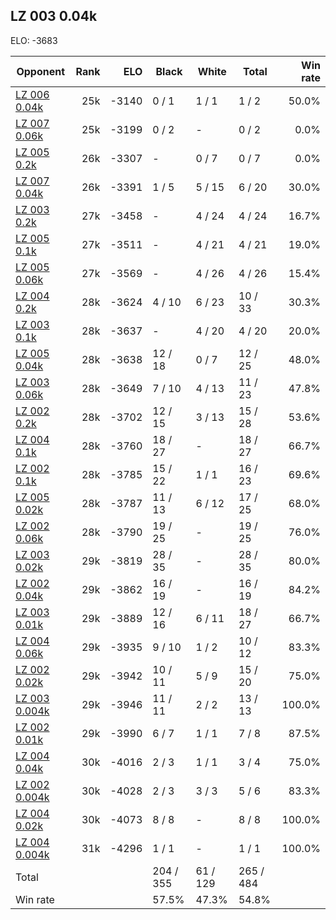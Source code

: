 ## LZ 003 0.04k ##

ELO: -3683

Opponent | Rank | ELO | Black | White | Total | Win rate
---------|-----:|----:|-------|-------|-------|-------:
[LZ 006 0.04k](LZ%20006%200.04k.md) | 25k | -3140 | 0 / 1 | 1 / 1 | 1 / 2 | 50.0%
[LZ 007 0.06k](LZ%20007%200.06k.md) | 25k | -3199 | 0 / 2 | - | 0 / 2 | 0.0%
[LZ 005 0.2k](LZ%20005%200.2k.md) | 26k | -3307 | - | 0 / 7 | 0 / 7 | 0.0%
[LZ 007 0.04k](LZ%20007%200.04k.md) | 26k | -3391 | 1 / 5 | 5 / 15 | 6 / 20 | 30.0%
[LZ 003 0.2k](LZ%20003%200.2k.md) | 27k | -3458 | - | 4 / 24 | 4 / 24 | 16.7%
[LZ 005 0.1k](LZ%20005%200.1k.md) | 27k | -3511 | - | 4 / 21 | 4 / 21 | 19.0%
[LZ 005 0.06k](LZ%20005%200.06k.md) | 27k | -3569 | - | 4 / 26 | 4 / 26 | 15.4%
[LZ 004 0.2k](LZ%20004%200.2k.md) | 28k | -3624 | 4 / 10 | 6 / 23 | 10 / 33 | 30.3%
[LZ 003 0.1k](LZ%20003%200.1k.md) | 28k | -3637 | - | 4 / 20 | 4 / 20 | 20.0%
[LZ 005 0.04k](LZ%20005%200.04k.md) | 28k | -3638 | 12 / 18 | 0 / 7 | 12 / 25 | 48.0%
[LZ 003 0.06k](LZ%20003%200.06k.md) | 28k | -3649 | 7 / 10 | 4 / 13 | 11 / 23 | 47.8%
[LZ 002 0.2k](LZ%20002%200.2k.md) | 28k | -3702 | 12 / 15 | 3 / 13 | 15 / 28 | 53.6%
[LZ 004 0.1k](LZ%20004%200.1k.md) | 28k | -3760 | 18 / 27 | - | 18 / 27 | 66.7%
[LZ 002 0.1k](LZ%20002%200.1k.md) | 28k | -3785 | 15 / 22 | 1 / 1 | 16 / 23 | 69.6%
[LZ 005 0.02k](LZ%20005%200.02k.md) | 28k | -3787 | 11 / 13 | 6 / 12 | 17 / 25 | 68.0%
[LZ 002 0.06k](LZ%20002%200.06k.md) | 28k | -3790 | 19 / 25 | - | 19 / 25 | 76.0%
[LZ 003 0.02k](LZ%20003%200.02k.md) | 29k | -3819 | 28 / 35 | - | 28 / 35 | 80.0%
[LZ 002 0.04k](LZ%20002%200.04k.md) | 29k | -3862 | 16 / 19 | - | 16 / 19 | 84.2%
[LZ 003 0.01k](LZ%20003%200.01k.md) | 29k | -3889 | 12 / 16 | 6 / 11 | 18 / 27 | 66.7%
[LZ 004 0.06k](LZ%20004%200.06k.md) | 29k | -3935 | 9 / 10 | 1 / 2 | 10 / 12 | 83.3%
[LZ 002 0.02k](LZ%20002%200.02k.md) | 29k | -3942 | 10 / 11 | 5 / 9 | 15 / 20 | 75.0%
[LZ 003 0.004k](LZ%20003%200.004k.md) | 29k | -3946 | 11 / 11 | 2 / 2 | 13 / 13 | 100.0%
[LZ 002 0.01k](LZ%20002%200.01k.md) | 29k | -3990 | 6 / 7 | 1 / 1 | 7 / 8 | 87.5%
[LZ 004 0.04k](LZ%20004%200.04k.md) | 30k | -4016 | 2 / 3 | 1 / 1 | 3 / 4 | 75.0%
[LZ 002 0.004k](LZ%20002%200.004k.md) | 30k | -4028 | 2 / 3 | 3 / 3 | 5 / 6 | 83.3%
[LZ 004 0.02k](LZ%20004%200.02k.md) | 30k | -4073 | 8 / 8 | - | 8 / 8 | 100.0%
[LZ 004 0.004k](LZ%20004%200.004k.md) | 31k | -4296 | 1 / 1 | - | 1 / 1 | 100.0%
Total | | | 204 / 355 | 61 / 129 | 265 / 484 | 
Win rate| | | 57.5% | 47.3% | 54.8% | 
